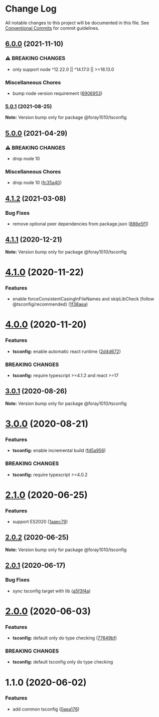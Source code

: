 # Change Log

All notable changes to this project will be documented in this file.
See [Conventional Commits](https://conventionalcommits.org) for commit guidelines.

## [6.0.0](https://github.com/foray1010/common-presets/compare/@foray1010/tsconfig@5.0.1...@foray1010/tsconfig@6.0.0) (2021-11-10)

### ⚠ BREAKING CHANGES

- only support node ^12.22.0 || ^14.17.0 || >=16.13.0

### Miscellaneous Chores

- bump node version requirement ([6906953](https://github.com/foray1010/common-presets/commit/6906953ac0b781376d5c8a17d27faef6a457278a))

### [5.0.1](https://github.com/foray1010/common-presets/compare/@foray1010/tsconfig@5.0.0...@foray1010/tsconfig@5.0.1) (2021-08-25)

**Note:** Version bump only for package @foray1010/tsconfig

## [5.0.0](https://github.com/foray1010/common-presets/compare/@foray1010/tsconfig@4.1.2...@foray1010/tsconfig@5.0.0) (2021-04-29)

### ⚠ BREAKING CHANGES

- drop node 10

### Miscellaneous Chores

- drop node 10 ([fc35a40](https://github.com/foray1010/common-presets/commit/fc35a406c7da58a192e32929723ec46cc17ae219))

## [4.1.2](https://github.com/foray1010/common-presets/compare/@foray1010/tsconfig@4.1.1...@foray1010/tsconfig@4.1.2) (2021-03-08)

### Bug Fixes

- remove optional peer dependencies from package.json ([886e5f1](https://github.com/foray1010/common-presets/commit/886e5f1ad9969dfc57a598dfc6ab77dc5bf7f401))

## [4.1.1](https://github.com/foray1010/common-presets/compare/@foray1010/tsconfig@4.1.0...@foray1010/tsconfig@4.1.1) (2020-12-21)

**Note:** Version bump only for package @foray1010/tsconfig

# [4.1.0](https://github.com/foray1010/common-presets/compare/@foray1010/tsconfig@4.0.0...@foray1010/tsconfig@4.1.0) (2020-11-22)

### Features

- enable forceConsistentCasingInFileNames and skipLibCheck (follow @tsconfig/recommended) ([1f38aea](https://github.com/foray1010/common-presets/commit/1f38aea9bd52e62dbe9a1397a0b39a03efb87d7f))

# [4.0.0](https://github.com/foray1010/common-presets/compare/@foray1010/tsconfig@3.0.1...@foray1010/tsconfig@4.0.0) (2020-11-20)

### Features

- **tsconfig:** enable automatic react runtime ([2d4d672](https://github.com/foray1010/common-presets/commit/2d4d672d92581a065cc5267c74e8eaac30227a6e))

### BREAKING CHANGES

- **tsconfig:** require typescript >=4.1.2 and react >=17

## [3.0.1](https://github.com/foray1010/common-presets/compare/@foray1010/tsconfig@3.0.0...@foray1010/tsconfig@3.0.1) (2020-08-26)

**Note:** Version bump only for package @foray1010/tsconfig

# [3.0.0](https://github.com/foray1010/common-presets/compare/@foray1010/tsconfig@2.1.0...@foray1010/tsconfig@3.0.0) (2020-08-21)

### Features

- **tsconfig:** enable incremental build ([fd5a956](https://github.com/foray1010/common-presets/commit/fd5a956c4b2b3824277cbc29a05c498752910e5b))

### BREAKING CHANGES

- **tsconfig:** require typescript >=4.0.2

# [2.1.0](https://github.com/foray1010/common-presets/compare/@foray1010/tsconfig@2.0.2...@foray1010/tsconfig@2.1.0) (2020-06-25)

### Features

- support ES2020 ([1aaec79](https://github.com/foray1010/common-presets/commit/1aaec79fc9f2954319ef5c915a007b9fc34ce0d1))

## [2.0.2](https://github.com/foray1010/common-presets/compare/@foray1010/tsconfig@2.0.1...@foray1010/tsconfig@2.0.2) (2020-06-25)

**Note:** Version bump only for package @foray1010/tsconfig

## [2.0.1](https://github.com/foray1010/common-presets/compare/@foray1010/tsconfig@2.0.0...@foray1010/tsconfig@2.0.1) (2020-06-17)

### Bug Fixes

- sync tsconfig target with lib ([a5f3f4a](https://github.com/foray1010/common-presets/commit/a5f3f4a2ea78c55f36d1329b8e1554d404213b27))

# [2.0.0](https://github.com/foray1010/common-presets/compare/@foray1010/tsconfig@1.1.0...@foray1010/tsconfig@2.0.0) (2020-06-03)

### Features

- **tsconfig:** default only do type checking ([77649bf](https://github.com/foray1010/common-presets/commit/77649bf311d2d442c4b8f78cb73c9a8504e478ee))

### BREAKING CHANGES

- **tsconfig:** default tsconfig only do type checking

# 1.1.0 (2020-06-02)

### Features

- add common tsconfig ([0aea176](https://github.com/foray1010/common-presets/commit/0aea1765434e773c7acc3c5442147455f1e27170))
